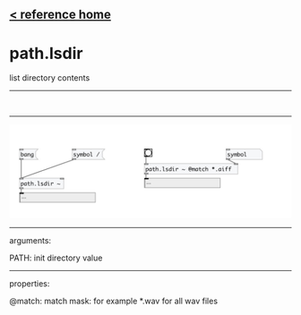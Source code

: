 [< reference home](index.html)
---

# path.lsdir


list directory contents

---

<br>


---


![example](examples/path.lsdir-example.jpg)

---
arguments:

PATH: init directory value<br>

---
properties:

@match: match mask: for example *.wav for all wav
            files<br>

